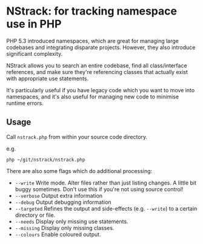 # NStrack: for tracking namespace use in PHP

PHP 5.3 introduced namespaces, which are great for managing large codebases and integrating disparate projects.
However, they also introduce significant complexity.

NStrack allows you to search an entire codebase, find all class/interface references, and make sure they're referencing
classes that actually exist with appropriate use statements.

It's particularly useful if you have legacy code which you want to move into namespaces, and it's also useful for
managing new code to minimise runtime errors.

## Usage
Call `nstrack.php` from within your source code directory.

e.g.
```shell
php ~/git/nstrack/nstrack.php
```

There are also some flags which do additional processing:

* `--write`
  Write mode.
  Alter files rather than just listing changes.
  A little bit buggy sometimes.
  Don't use this if you're not using source control!
* `--verbose`
  Output extra information
* `--debug`
  Output debugging information
* `--targeted`
  Refines the output and side-effects (e.g. `--write`) to a certain directory or file.
* `--needs`
  Display only missing use statements.
* `--missing`
  Display only missing classes.
* `--colours`
  Enable coloured output.
